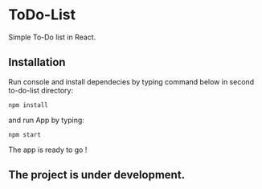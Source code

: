 # ToDo-List
Simple To-Do list in React.

## Installation

Run console and install dependecies by typing command below in second to-do-list directory:

`npm install`

and run App by typing:

`npm start`

The app is ready to go ! 

## The project is under development.
